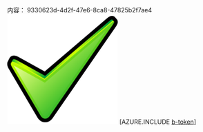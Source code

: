 内容： 9330623d-4d2f-47e6-8ca8-47825b2f7ae4![图像](cbf4004e-0ded-44c4-a6ac-b23783b8ef95.png)
[AZURE.INCLUDE [b-token](d0712145-4ec9-4187-b9ff-763435e7abee.md)]
